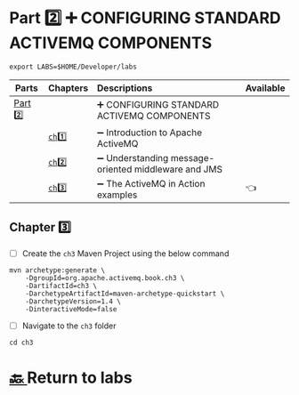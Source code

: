 # Part :two: :heavy_plus_sign: CONFIGURING STANDARD ACTIVEMQ COMPONENTS

```
export LABS=$HOME/Developer/labs
```

| Parts                | Chapters                  | Descriptions                                                         | Available |
|----------------------|---------------------------|:---------------------------------------------------------------------|-----------|
| [Part :two:](.)  |                               | :heavy_plus_sign: CONFIGURING STANDARD ACTIVEMQ COMPONENTS           |
|                      | [`ch`:one: ](ch1)         | :heavy_minus_sign: Introduction to Apache ActiveMQ                   | 
|                      | [`ch`:two: ](ch2)         | :heavy_minus_sign: Understanding message-oriented middleware and JMS |
|                      | [`ch`:three: ](ch3)       | :heavy_minus_sign: The ActiveMQ in Action examples                   | :point_left: |


## Chapter :three:

- [ ] Create the `ch3` Maven Project using the below command

```
mvn archetype:generate \
    -DgroupId=org.apache.activemq.book.ch3 \
    -DartifactId=ch3 \
    -DarchetypeArtifactId=maven-archetype-quickstart \
    -DarchetypeVersion=1.4 \
    -DinteractiveMode=false
```
- [ ] Navigate to the `ch3` folder

```
cd ch3
```


# [:back: ](../README.md) Return to labs
